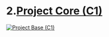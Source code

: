 # 2.[Project Core (C1)](/../../../)
 
[![Project Base (C1)](https://user-images.githubusercontent.com/36441664/167768187-9ace87a3-a7c1-45f2-b5c3-836cfd4dcf06.png)](https://chetabahana.github.io/)

